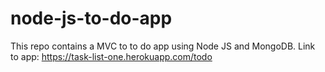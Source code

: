 # node-js-to-do-app
This repo contains a MVC to to do app using Node JS and MongoDB.
Link to app: https://task-list-one.herokuapp.com/todo
